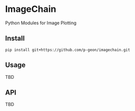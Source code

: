 # ImageChain

Python Modules for Image Plotting

## Install

```
pip install git+https://github.com/p-geon/imagechain.git
```

## Usage

TBD

## API

TBD